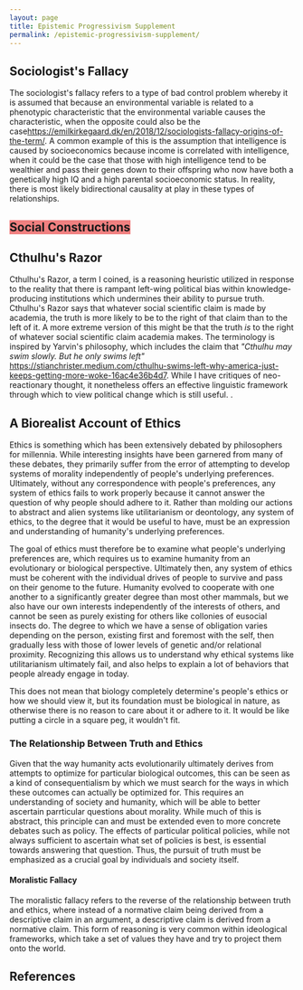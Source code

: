 ```yaml
---
layout: page
title: Epistemic Progressivism Supplement
permalink: /epistemic-progressivism-supplement/
---
```


## Sociologist's Fallacy

The sociologist's fallacy refers to a type of bad control problem whereby it is assumed that because an environmental variable is related to a phenotypic characteristic that the environmental variable causes the characteristic, when the opposite could also be the case<ref>https://emilkirkegaard.dk/en/2018/12/sociologists-fallacy-origins-of-the-term/</ref>. A common example of this is the assumption that intelligence is caused by socioeconomics because income is correlated with intelligence, when it could be the case that those with high intelligence tend to be wealthier and pass their genes down to their offspring who now have both a genetically high IQ and a high parental socioeconomic status. In reality, there is most likely bidirectional causality at play in these types of relationships.

## <span style="background-color:lightcoral">Social Constructions</span>

## Cthulhu's Razor

Cthulhu's Razor, a term I coined, is a reasoning heuristic utilized in response to the reality that there is rampant left-wing political bias within knowledge-producing institutions which undermines their ability to pursue truth. Cthulhu's Razor says that whatever social scientific claim is made by academia, the truth is more likely to be to the right of that claim than to the left of it. A more extreme version of this might be that the truth _is_ to the right of whatever social scientific claim academia makes. The terminology is inspired by Yarvin's philosophy, which includes the claim that _"Cthulhu may swim slowly. But he only swims left"_ <ref>https://stianchrister.medium.com/cthulhu-swims-left-why-america-just-keeps-getting-more-woke-16ac4e36b4d7</ref>. While I have critiques of neo-reactionary thought, it nonetheless offers an effective linguistic framework through which to view political change which is still useful.
.
## A Biorealist Account of Ethics

Ethics is something which has been extensively debated by philosophers for millennia. While interesting insights have been garnered from many of these debates, they primarily suffer from the error of attempting to develop systems of morality independently of people's underlying preferences. Ultimately, without any correspondence with people's preferences, any system of ethics fails to work properly because it cannot answer the question of why people should adhere to it. Rather than molding our actions to abstract and alien systems like utilitarianism or deontology, any system of ethics, to the degree that it would be useful to have, must be an expression and understanding of humanity's underlying preferences.

The goal of ethics must therefore be to examine what people's underlying preferences are, which requires us to examine humanity from an evolutionary or biological perspective. Ultimately then, any system of ethics must be coherent with the individual drives of people to survive and pass on their genome to the future. Humanity evolved to cooperate with one another to a significantly greater degree than most other mammals, but we also have our own interests independently of the interests of others, and cannot be seen as purely existing for others like collonies of eusocial insects do. The degree to which we have a sense of obligation varies depending on the person, existing first and foremost with the self, then gradually less with those of lower levels of genetic and/or relational proximity. Recognizing this allows us to understand why ethical systems like utilitarianism ultimately fail, and also helps to explain a lot of behaviors that people already engage in today.

This does not mean that biology completely determine's people's ethics or how we should view it, but its foundation must be biological in nature, as otherwise there is no reason to care about it or adhere to it. It would be like putting a circle in a square peg, it wouldn't fit.

### The Relationship Between Truth and Ethics

Given that the way humanity acts evolutionarily ultimately derives from attempts to optimize for particular biological outcomes, this can be seen as a kind of consequentialism by which we must search for the ways in which these outcomes can actually be optimized for. This requires an understanding of society and humanity, which will be able to better ascertain parrticular questions about morality. While much of this is abstract, this principle can and must be extended even to more concrete debates such as policy. The effects of particular political policies, while not always sufficient to ascertain what set of policies is best, is essential towards answering that question. Thus, the pursuit of truth must be emphasized as a crucial goal by individuals and society itself.

#### Moralistic Fallacy

The moralistic fallacy refers to the reverse of the relationship between truth and ethics, where instead of a normative claim being derived from a descriptive claim in an argument, a descriptive claim is derived from a normative claim. This form of reasoning is very common within ideological frameworks, which take a set of values they have and try to project them onto the world.

## References

<references />
